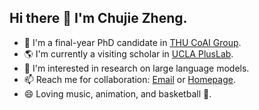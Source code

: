 ## Hi there 👋 I'm Chujie Zheng.

- 🌱 I'm a final-year PhD candidate in [THU CoAI Group](http://coai.cs.tsinghua.edu.cn/).
- 🌎 I'm currently a visiting scholar in [UCLA PlusLab](https://vnpeng.net/).
- 🔭 I'm interested in research on large language models.
- 📫 Reach me for collaboration: [Email](chujiezhengchn@gmail.com) or [Homepage](https://chujiezheng.github.io/).
- 😄 Loving music, animation, and basketball 🏀.

<!--

## Github Stats

<img src="https://github-readme-stats.vercel.app/api?username=chujiezheng&count_private=true&show_icons=true&layout=compact" />

<img src="https://github-readme-stats.vercel.app/api/top-langs/?username=chujiezheng&hide=HTML,PostScript,JavaScript,Java,CSS&layout=compact" />

## Visitors

<img src="https://profile-counter.glitch.me/chujiezheng/count.svg" />

- 🔭 I’m currently working on ...
- 🌱 I’m currently learning ...
- 👯 I’m looking to collaborate on ...
- 🤔 I’m looking for help with ...
- 💬 Ask me about ...
- 📫 How to reach me: ...
- 😄 Pronouns: ...
- ⚡ Fun fact: ...

-->
